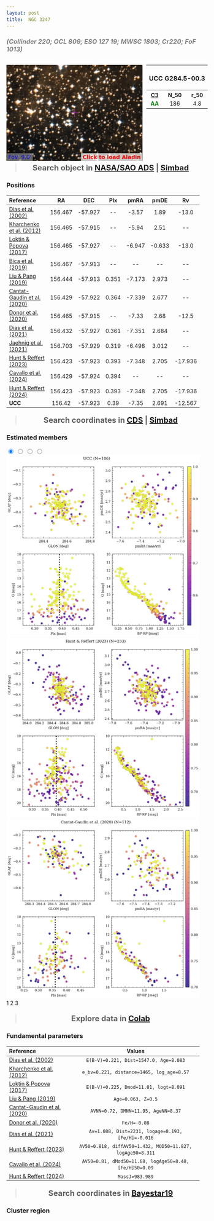 ```yaml
---
layout: post
title:  NGC 3247
---
```

<h3><span style="color: #808080;"><i>(Collinder 220; OCL 809; ESO 127 19; MWSC 1803; Cr220; FoF 1013)</i></span></h3><div style="display: flex; justify-content: space-between; width:720px;height:250px">
<div style="text-align: center;">

<!-- Static image + data attributes for FOV and target -->
<img id="aladin_img"
     data-umami-event="aladin_load"
     src="https://raw.githubusercontent.com/ucc23/Q4N/main/plots/ngc3247_aladin.webp"
     alt="Click to load Aladin Lite" 
     style="width:355px;height:250px; cursor: pointer;"
     data-fov="0.16" 
     data-target="156.42 -57.923"/>
<!-- Div to contain Aladin Lite viewer -->
<div id="aladin-lite-div" style="width:355px;height:250px;display:none;"></div>
<!-- Aladin Lite script (will be loaded after the image is clicked) -->
<script src="{{ site.baseurl }}/scripts/aladin_load.js"></script>

</div>
<!-- Left block -->

<table style="width:355px;height:250px;">
  <!-- Row 1 (title) -->
  <tr>
    <td colspan="5"><h3>UCC G284.5-00.3</h3></td>
  </tr>
  <!-- Row 2 -->
  <tr>
    <th style="text-align: center;"><a href="https://ucc.ar/faq#what-is-the-c3-parameter" title="Combined class">C3</a></th>
    <th style="text-align: center;"><div title="Stars with membership probability >50%">N_50</div></th>
    <th style="text-align: center;"><div title="Radius that contains half the members [arcmin]">r_50</div></th>
  </tr>
  <!-- Row 3 -->
  <tr>
    <td style="text-align: center;"><span style="color: green; font-weight: bold;">A</span><span style="color: green; font-weight: bold;">A</span></td>
    <td style="text-align: center;">186</td>
    <td style="text-align: center;">4.8</td>
  </tr>
</table>
</div>

> <p style="text-align:center; font-weight: bold; font-size:20px">Search object in <a data-umami-event="nasa_search" href="https://ui.adsabs.harvard.edu/search/q=%20collection%3Aastronomy%20body%3A%22NGC%203247%22&sort=date%20desc%2C%20bibcode%20desc&p_=0" target="_blank">NASA/SAO ADS</a> | <a data-umami-event="simbad_search" href="https://simbad.cds.unistra.fr/simbad/sim-id-refs?Ident=ngc3247" target="_blank">Simbad</a></p>


### Positions

| Reference    | RA    | DEC   | Plx  | pmRA  | pmDE   |  Rv  |
| :---         | :---: | :---: | :---: | :---: | :---: | :---: |
|[Dias et al. (2002)](https://ui.adsabs.harvard.edu/abs/2002A%26A...389..871D) | 156.467 | -57.927 | -- | -3.57 | 1.89 | -13.0 |
|[Kharchenko et al. (2012)](https://ui.adsabs.harvard.edu/abs/2012A%26A...543A.156K) | 156.465 | -57.915 | -- | -5.94 | 2.51 | -- |
|[Loktin & Popova (2017)](https://ui.adsabs.harvard.edu/abs/2017AstBu..72..257L) | 156.465 | -57.927 | -- | -6.947 | -0.633 | -13.0 |
|[Bica et al. (2019)](https://ui.adsabs.harvard.edu/abs/2019AJ....157...12B) | 156.467 | -57.913 | -- | -- | -- | -- |
|[Liu & Pang (2019)](https://ui.adsabs.harvard.edu/abs/2019ApJS..245...32L) | 156.444 | -57.913 | 0.351 | -7.173 | 2.973 | -- |
|[Cantat-Gaudin et al. (2020)](https://ui.adsabs.harvard.edu/abs/2020A%26A...640A...1C) | 156.429 | -57.922 | 0.364 | -7.339 | 2.677 | -- |
|[Donor et al. (2020)](https://ui.adsabs.harvard.edu/abs/2020AJ....159..199D) | 156.465 | -57.915 | -- | -7.33 | 2.68 | -12.5 |
|[Dias et al. (2021)](https://ui.adsabs.harvard.edu/abs/2021MNRAS.504..356D) | 156.432 | -57.927 | 0.361 | -7.351 | 2.684 | -- |
|[Jaehnig et al. (2021)](https://ui.adsabs.harvard.edu/abs/2021ApJ...923..129J) | 156.703 | -57.929 | 0.319 | -6.498 | 3.012 | -- |
|[Hunt & Reffert (2023)](https://ui.adsabs.harvard.edu/abs/2023A%26A...673A.114H) | 156.423 | -57.923 | 0.393 | -7.348 | 2.705 | -17.936 |
|[Cavallo et al. (2024)](https://ui.adsabs.harvard.edu/abs/2024AJ....167...12C) | 156.429 | -57.924 | 0.394 | -- | -- | -- |
|[Hunt & Reffert (2024)](https://ui.adsabs.harvard.edu/abs/2024A%26A...686A..42H) | 156.423 | -57.923 | 0.393 | -7.348 | 2.705 | -17.936 |
| **UCC** |156.42 | -57.923 | 0.39 | -7.35 | 2.691 | -12.567 |

> <p style="text-align:center; font-weight: bold; font-size:20px">Search coordinates in <a data-umami-event="cds_coord_search" href="https://cdsportal.u-strasbg.fr/?target=156.42,-57.923" target="_blank">CDS</a> | <a data-umami-event="simbad_coord_search" href="https://simbad.cds.unistra.fr/mobile/object_list.html?coord=156.42%20-57.923&output=json&radius=5&userEntry=ngc3247" target="_blank">Simbad</a></p>

### Estimated members

<div class="carousel">
<input type="radio" name="radio-btn" id="slide1" checked>
<input type="radio" name="radio-btn" id="slide1">
<input type="radio" name="radio-btn" id="slide2">
<input type="radio" name="radio-btn" id="slide3">
<div class="slides">
<div class="slide">
<a href="https://raw.githubusercontent.com/ucc23/Q4N/main/plots/UCC/ngc3247.webp" target="_blank">
<img src="https://raw.githubusercontent.com/ucc23/Q4N/main/plots/UCC/ngc3247.webp" alt="NGC 3247 UCC">
</a>
</div>
<div class="slide">
<a href="https://raw.githubusercontent.com/ucc23/Q4N/main/plots/HUNT23/ngc3247.webp" target="_blank">
<img src="https://raw.githubusercontent.com/ucc23/Q4N/main/plots/HUNT23/ngc3247.webp" alt="NGC 3247 HUNT23">
</a>
</div>
<div class="slide">
<a href="https://raw.githubusercontent.com/ucc23/Q4N/main/plots/CANTAT20/ngc3247.webp" target="_blank">
<img src="https://raw.githubusercontent.com/ucc23/Q4N/main/plots/CANTAT20/ngc3247.webp" alt="NGC 3247 CANTAT20">
</a>
</div>
</div>
<div class="indicators">
<label for="slide1">1</label>
<label for="slide2">2</label>
<label for="slide3">3</label>
</div>
</div>


> <p style="text-align:center; font-weight: bold; font-size:20px">Explore data in <a data-umami-event="colab" href="https://colab.research.google.com/github/ucc23/ucc/blob/main/assets/notebook.ipynb" target="_blank">Colab</a></p>


### Fundamental parameters

| Reference |  Values |
| :---      |  :---:  |
| [Dias et al. (2002)](https://ui.adsabs.harvard.edu/abs/2002A%26A...389..871D) | `E(B-V)=0.221, Dist=1547.0, Age=8.083` |
| [Kharchenko et al. (2012)](https://ui.adsabs.harvard.edu/abs/2012A%26A...543A.156K) | `e_bv=0.221, distance=1465, log_age=8.57` |
| [Loktin & Popova (2017)](https://ui.adsabs.harvard.edu/abs/2017AstBu..72..257L) | `E(B-V)=0.225, Dmod=11.01, logt=8.091` |
| [Liu & Pang (2019)](https://ui.adsabs.harvard.edu/abs/2019ApJS..245...32L) | `Age=0.063, Z=0.5` |
| [Cantat-Gaudin et al. (2020)](https://ui.adsabs.harvard.edu/abs/2020A%26A...640A...1C) | `AVNN=0.72, DMNN=11.95, AgeNN=8.37` |
| [Donor et al. (2020)](https://ui.adsabs.harvard.edu/abs/2020AJ....159..199D) | `Fe/H=-0.08` |
| [Dias et al. (2021)](https://ui.adsabs.harvard.edu/abs/2021MNRAS.504..356D) | `Av=1.088, Dist=2231, logage=8.193, [Fe/H]=-0.016` |
| [Hunt & Reffert (2023)](https://ui.adsabs.harvard.edu/abs/2023A%26A...673A.114H) | `AV50=0.818, diffAV50=1.432, MOD50=11.827, logAge50=8.311` |
| [Cavallo et al. (2024)](https://ui.adsabs.harvard.edu/abs/2024AJ....167...12C) | `AV50=0.81, dMod50=11.68, logAge50=8.48, [Fe/H]50=0.09` |
| [Hunt & Reffert (2024)](https://ui.adsabs.harvard.edu/abs/2024A%26A...686A..42H) | `MassJ=983.989` |

> <p style="text-align:center; font-weight: bold; font-size:20px">Search coordinates in <a data-umami-event="bayestar" href="http://argonaut.skymaps.info/query?lon=284.542%20&lat=-0.352&coordsys=gal&mapname=bayestar2019" target="_blank">Bayestar19</a></p>


### Cluster region

<html lang="en">
  <body>
    <center>
    <div id="plot-params"
         data-oc-name="ngc3247"
         data-ra-center="156.43"
         data-dec-center="-57.92"
         data-rad-deg="4.8"
         data-plx="0.39">
    </div>
    <div id="plot-container">
        <div id="plot"></div>
    </div>
    <script defer type="module" src="{{ site.baseurl }}/scripts/radec_scatter.js"></script>
    </center>
  </body>
</html>
<br>
